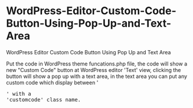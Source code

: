 # WordPress-Editor-Custom-Code-Button-Using-Pop-Up-and-Text-Area
WordPress Editor Custom Code Button Using Pop Up and Text Area

Put the code in WordPress theme funcations.php file, the code will show a new "Custom Code" button at WordPress editor 'Text' view, clicking the button will show a pop up with a text area, in the text area you can put any custom code which display between '<pre>' with a 'customcode' class name.


